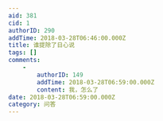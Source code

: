 ```yaml
---
aid: 381
cid: 1
authorID: 290
addTime: 2018-03-28T06:46:00.000Z
title: 谁提除了日心说
tags: []
comments:
    -
        authorID: 149
        addTime: 2018-03-28T06:59:00.000Z
        content: 我，怎么了
date: 2018-03-28T06:59:00.000Z
category: 问答
---
```



